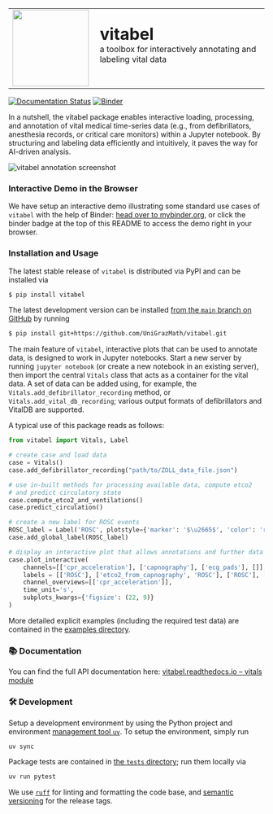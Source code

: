 <table width="100%">
  <tr>
    <td width="170"><img src="https://raw.githubusercontent.com/UniGrazMath/vitabel/main/assets/logo/Vitabel_Logo.png" width="150"></td>
    <td width="850">
      <b><h1 style="margin: 0;">vitabel</h1></b>
      <p style="margin-top: 0;">a toolbox for interactively annotating and labeling vital data</p>
    </td>
  </tr>
</table>

[![Documentation Status](https://readthedocs.org/projects/vitabel/badge/?version=latest)](https://vitabel.readthedocs.io/en/latest/index.html)
[![Binder](https://mybinder.org/badge_logo.svg)](https://mybinder.org/v2/gh/UniGrazMath/vitabel/main?urlpath=%2Flab%2Ftree%2Fexamples)

In a nutshell, the vitabel package enables interactive loading, processing, and annotation of vital medical time-series data (e.g., from defibrillators, anesthesia records, or critical care monitors) within a Jupyter notebook. By structuring and labeling data efficiently and intuitively, it paves the way for AI-driven analysis.

![vitabel annotation screenshot](assets/vitabel-demo.png)

### Interactive Demo in the Browser

We have setup an interactive demo illustrating some standard use cases of `vitabel`
with the help of Binder: [head over to mybinder.org](https://mybinder.org/v2/gh/UniGrazMath/vitabel/main?urlpath=%2Flab%2Ftree%2Fexamples),
or click the binder badge at the top of this README to access the demo right in
your browser. 

### Installation and Usage

The latest stable release of `vitabel` is distributed via PyPI and can be installed via
```sh
$ pip install vitabel
```

The latest development version can be installed [from the `main` branch on
GitHub](https://github.com/UniGrazMath/vitabel) by running
```sh
$ pip install git+https://github.com/UniGrazMath/vitabel.git
```

The main feature of `vitabel`, interactive plots that can be used to annotate data,
is designed to work in Jupyter notebooks. Start a new server by running `jupyter notebook`
(or create a new notebook in an existing server), then import the central `Vitals` class
that acts as a container for the vital data. A set of data can be added using, for example,
the `Vitals.add_defibrillator_recording` method, or `Vitals.add_vital_db_recording`; various output formats of defibrillators
and VitalDB are supported.  

A typical use of this package reads as follows:

```py
from vitabel import Vitals, Label

# create case and load data
case = Vitals()
case.add_defibrillator_recording("path/to/ZOLL_data_file.json")

# use in-built methods for processing available data, compute etco2
# and predict circulatory state
case.compute_etco2_and_ventilations()
case.predict_circulation()

# create a new label for ROSC events
ROSC_label = Label('ROSC', plotstyle={'marker': '$\u2665$', 'color': 'red', 'ms': 10, 'linestyle': ''})
case.add_global_label(ROSC_label)

# display an interactive plot that allows annotations and further data adjustments
case.plot_interactive(
    channels=[['cpr_acceleration'], ['capnography'], ['ecg_pads'], []],
    labels = [['ROSC'], ['etco2_from_capnography', 'ROSC'], ['ROSC'], ['ROSC', 'rosc_probability']],
    channel_overviews=[['cpr_acceleration']],
    time_unit='s',
    subplots_kwargs={'figsize': (22, 9)}
)
```

More detailed explicit examples (including the required test data) are
contained in the [examples directory](/examples/).

### 📚 Documentation

You can find the full API documentation here: [vitabel.readthedocs.io – vitals module](https://vitabel.readthedocs.io/en/latest/autoapi/vitabel/vitals/index.html)

### 🛠️ Development

Setup a development environment by using the Python project and environment [management
tool `uv`](https://docs.astral.sh/uv/). To setup the environment, simply run
```sh
uv sync
```

Package tests are contained in [the `tests` directory](/tests/); run them locally via
```sh
uv run pytest
```

We use [`ruff`](https://docs.astral.sh/ruff/) for linting and formatting the code base,
and [semantic versioning](https://semver.org/) for the release tags.
